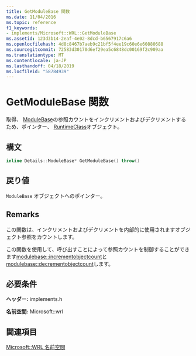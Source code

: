 ```yaml
---
title: GetModuleBase 関数
ms.date: 11/04/2016
ms.topic: reference
f1_keywords:
- implements/Microsoft::WRL::GetModuleBase
ms.assetid: 123d3b14-2eaf-4e02-8dcd-b6567917c6a6
ms.openlocfilehash: 4d8c8467b7aeb9c21bf5f4ee19c60e6e60880688
ms.sourcegitcommit: 72583d30170d6ef29ea5c6848dc00169f2c909aa
ms.translationtype: MT
ms.contentlocale: ja-JP
ms.lasthandoff: 04/18/2019
ms.locfileid: "58784939"
---
```

# <a name="getmodulebase-function"></a>GetModuleBase 関数

取得、 [ModuleBase](modulebase-class.md)の参照カウントをインクリメントおよびデクリメントするため、ポインター、 [RuntimeClass](runtimeclass-class.md)オブジェクト。

## <a name="syntax"></a>構文

```cpp
inline Details::ModuleBase* GetModuleBase() throw()
```

## <a name="return-value"></a>戻り値

`ModuleBase` オブジェクトへのポインター。

## <a name="remarks"></a>Remarks

この関数は、インクリメントおよびデクリメントを内部的に使用されますオブジェクト参照をカウントします。

この関数を使用して、呼び出すことによって参照カウントを制御することができます[modulebase::incrementobjectcount](modulebase-class.md#incrementobjectcount)と[modulebase::decrementobjectcount](modulebase-class.md#decrementobjectcount)します。

## <a name="requirements"></a>必要条件

**ヘッダー:** implements.h

**名前空間:** Microsoft::wrl

## <a name="see-also"></a>関連項目

[Microsoft::WRL 名前空間](microsoft-wrl-namespace.md)